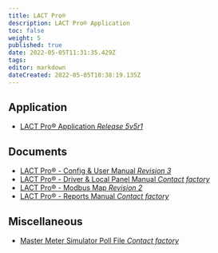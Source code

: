 ```yaml
---
title: LACT Pro®
description: LACT Pro® Application
toc: false
weight: 5
published: true
date: 2022-05-05T11:31:35.429Z
tags: 
editor: markdown
dateCreated: 2022-05-05T10:38:19.135Z
---
```


## Application
- [LACT Pro® Application *Release 5v5r1*](/nano/applications/LACT-Pro_Meter_App_5v5r1.ccc)

## Documents
- [LACT Pro® - Config & User Manual *Revision 3*](/nano/applications/LACT_Config_&_User_Manual_R3_(NF20180420LPUMrev3-Released).pdf)
- [LACT Pro® - Driver & Local Panel Manual *Contact factory*]()
- [LACT Pro® - Modbus Map *Revision 2*](/nano/applications/LACT_Modbus_Map_Released_Rev2.pdf)
- [LACT Pro® - Reports Manual *Contact factory*]()

## Miscellaneous
- [Master Meter Simulator Poll File *Contact factory*]()
